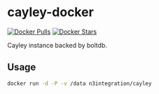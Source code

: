 # cayley-docker

[![Docker Pulls](https://img.shields.io/docker/pulls/n3integration/cayley.svg)](https://hub.docker.com/r/n3integration/cayley/)
[![Docker Stars](https://img.shields.io/docker/stars/n3integration/cayley.svg)](https://hub.docker.com/r/n3integration/cayley/)

Cayley instance backed by boltdb.

## Usage

```bash
docker run -d -P -v /data n3integration/cayley
```
